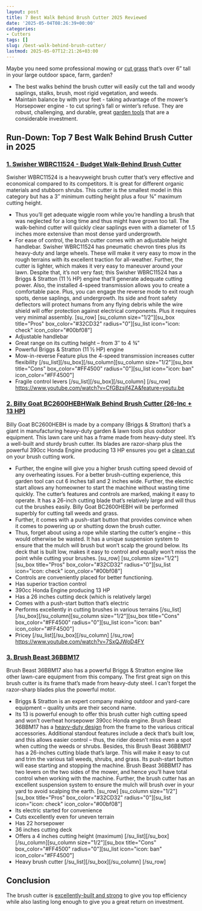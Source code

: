 ```yaml
---
layout: post
title: 7 Best Walk Behind Brush Cutter 2025 Reviewed
date: '2025-05-04T08:26:39+00:00'
categories:
- Cutters
tags: []
slug: /best-walk-behind-brush-cutter/
lastmod: 2025-05-07T12:21:26+03:00
---
```


Maybe you need some professional mowing or
[cut grass](https://pestpolicy.com/best-lawn-mower-with-mulcher/)
that’s over 6” tall in your large outdoor space, farm, garden?
- The best walks behind the brush cutter will easily cut the tall and woody saplings, stalks, brush, most rigid vegetation, and weeds.
- Maintain balance by with your feet - taking advantage of the mower’s Horsepower engine - to cut spring’s fall or winter’s refuse.
They are robust, challenging, and durable, great
[garden tools](https://hort.extension.wisc.edu/articles/maintaining-lawn-and-garden-tools/)
that are a considerable investment.
## Run-Down: Top 7 Best Walk Behind Brush Cutter in 2025
### [1. Swisher WBRC11524 - Budget Walk-Behind Brush Cutter](https://www.amazon.com/dp/B00RGNW8PO/?tag=p-policy-20)
Swisher WBRC11524 is a heavyweight brush cutter that’s very effective and economical compared to its competitors. It is great for different organic materials and stubborn shrubs.
This cutter is the smallest model in this category but has a 3″ minimum cutting height plus a four ¾” maximum cutting height.
- Thus you’ll get adequate wiggle room while you’re handling a brush that was neglected for a long time and thus might have grown too tall.
The walk-behind cutter will quickly clear saplings even with a diameter of 1.5 inches more extensive than most dense yard undergrowth.
- For ease of control, the brush cutter comes with an adjustable height handlebar.
Swisher WBRC11524 has pneumatic chevron tires plus its heavy-duty and large wheels.
These will make it very easy to mow in the rough terrains with its excellent traction for all-weather. Further, the cutter is lighter, which makes it very easy to maneuver around your lawn.
Despite that, it’s not very fast; this Swisher WBRC11524 has a Briggs & Stratton (11 ½ HP) engine that’ll generate adequate cutting power.
Also, the installed 4-speed transmission allows you to create a comfortable pace. Plus, you can engage the reverse mode to exit rough spots, dense saplings, and undergrowth.
Its side and front safety deflectors will protect humans from any flying debris while the wire shield will offer protection against electrical components. Plus it requires very minimal assembly.
[su_row] [su_column size="1/2"][su_box title="Pros" box_color="#32CD32" radius="0"][su_list icon="icon: check" icon_color="#00bf08"]
- Adjustable handlebar
- Great range on its cutting height – from 3″ to 4 ¾”
- Powerful Briggs & Stratton (11 ½ HP) engine
- Mow-in-reverse Feature plus the 4-speed transmission increases cutter flexibility
[/su_list][/su_box][/su_column][su_column size="1/2"][su_box title="Cons" box_color="#FF4500" radius="0"][su_list icon="icon: ban" icon_color="#FF4500"]
- Fragile control levers
[/su_list][/su_box][/su_column] [/su_row]
https://www.youtube.com/watch?v=CfGBzsjf4ZA&feature=youtu.be
### [2. Billy Goat BC2600HEBHWalk Behind Brush Cutter (26-Inc + 13 HP)](https://www.amazon.com/dp/B00EAIOX8I/?tag=p-policy-20)
Billy Goat BC2600HEBH is made by a company (Briggs & Stratton) that’s a giant in manufacturing heavy-duty garden & lawn tools plus outdoor equipment.
This lawn care unit has a frame made from heavy-duty steel. It’s a well-built and sturdy brush cutter.
Its blades are razor-sharp plus the powerful 390cc Honda Engine producing 13 HP ensures you get a
[clean cut](https://pestpolicy.com/best-riding-lawn-mower-for-tall-grass/)
on your brush cutting work.
- Further, the engine will give you a higher brush cutting speed devoid of any overheating issues.
For a better brush-cutting experience, this garden tool can cut 6 inches tall and 2 inches wide. Further, the electric start allows any homeowner to start the machine without wasting time quickly.
The cutter’s features and controls are marked, making it easy to operate.
It has a 26-inch cutting blade that’s relatively large and will thus cut the brushes easily. Billy Goat BC2600HEBH will be performed superbly for cutting tall weeds and grass.
- Further, it comes with a push-start button that provides convince when it comes to powering up or shutting down the brush cutter.
- Thus, forget about using a rope while starting the cutter’s engine – this would otherwise be wasted.
It has a unique suspension system to ensure that the mulch will brush but won’t scalp the ground below.
Its deck that is built low, makes it easy to control and equally won’t miss the point while cutting your brushes.
[su_row] [su_column size="1/2"][su_box title="Pros" box_color="#32CD32" radius="0"][su_list icon="icon: check" icon_color="#00bf08"]
- Controls are conveniently placed for better functioning.
- Has superior traction control
- 390cc Honda Engine producing 13 HP
- Has a 26 inches cutting deck (which is relatively large)
- Comes with a push-start button that’s electric
- Performs excellently in cutting brushes in various terrains
[/su_list][/su_box][/su_column][su_column size="1/2"][su_box title="Cons" box_color="#FF4500" radius="0"][su_list icon="icon: ban" icon_color="#FF4500"]
- Pricey
[/su_list][/su_box][/su_column] [/su_row]
https://www.youtube.com/watch?v=7SxQJWoD4FY
### [3. Brush Beast 36BBM17](https://www.amazon.com/dp/B00EAIOX8I/?tag=p-policy-20)
Brush Beast 36BBM17 also has a powerful Briggs & Stratton engine like other lawn-care equipment from this company.
The first great sign on this brush cutter is its frame that’s made from heavy-duty steel. I can’t forget the razor-sharp blades plus the powerful motor.
- Briggs & Stratton is an expert company making outdoor and yard-care equipment – quality units are their second name.
- Its 13 is powerful enough to offer this brush cutter high cutting speed and won’t overheat horsepower 390cc Honda engine.
Brush Beast 36BBM17 has a
[heavy-duty design](https://pestpolicy.com/best-riding-lawn-mower-for-zoysia-grass/)
from the frame to the various critical accessories.
Additional standout features include a deck that’s built low, and this allows easier control – thus, the rider doesn’t miss even a spot when cutting the weeds or shrubs.
Besides, this Brush Beast 36BBM17 has a 26-inches cutting blade that’s large.
This will make it easy to cut and trim the various tall weeds, shrubs, and grass. Its push-start button will ease starting and stopping the machine.
Brush Beast 36BBM17 has two levers on the two sides of the mower, and hence you’ll have total control when working with the machine.
Further, the brush cutter has an excellent suspension system to ensure the mulch will brush over in your yard to avoid scalping the earth.
[su_row] [su_column size="1/2"][su_box title="Pros" box_color="#32CD32" radius="0"][su_list icon="icon: check" icon_color="#00bf08"]
- Its electric started for convenience
- Cuts excellently even for uneven terrain
- Has 22 horsepower
- 36 inches cutting deck
- Offers a 4 inches cutting height (maximum)
[/su_list][/su_box][/su_column][su_column size="1/2"][su_box title="Cons" box_color="#FF4500" radius="0"][su_list icon="icon: ban" icon_color="#FF4500"]
- Heavy brush cutter
[/su_list][/su_box][/su_column] [/su_row]
## Conclusion
The brush cutter is
[excellently-built and strong](https://pestpolicy.com/how-to-choose-a-riding-lawn-mower/)
to give you top efficiency while also lasting long enough to give you a great return on investment.

